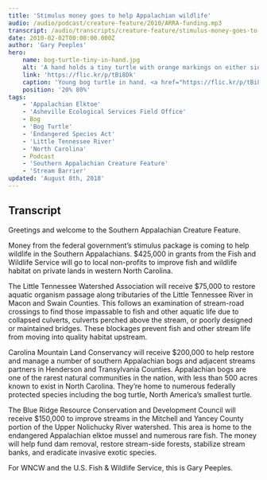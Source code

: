 ```yaml
---
title: 'Stimulus money goes to help Appalachian wildlife'
audio: /audio/podcast/creature-feature/2010/ARRA-funding.mp3
transcript: /audio/transcripts/creature-feature/stimulus-money-goes-to-help-appalachian-wildlife.pdf
date: 2010-02-02T00:00:00.000Z
author: 'Gary Peeples'
hero:
    name: bog-turtle-tiny-in-hand.jpg
    alt: 'A hand holds a tiny turtle with orange markings on either side of its neck.'
    link: 'https://flic.kr/p/tBi8Dk'
    caption: 'Young bog turtle in hand. <a href="https://flic.kr/p/tBi8Dk">Photo</a> by Gary Peeples, USFWS.'
    position: '20% 80%'
tags:
    - 'Appalachian Elktoe'
    - 'Asheville Ecological Services Field Office'
    - Bog
    - 'Bog Turtle'
    - 'Endangered Species Act'
    - 'Little Tennessee River'
    - 'North Carolina'
    - Podcast
    - 'Southern Appalachian Creature Feature'
    - 'Stream Barrier'
updated: 'August 8th, 2018'
---
```


## Transcript

Greetings and welcome to the Southern Appalachian Creature Feature.

Money from the federal government’s stimulus package is coming to help wildlife in the Southern Appalachians. $425,000 in grants from the Fish and Wildlife Service will go to local non-profits to improve fish and wildlife habitat on private lands in western North Carolina.

The Little Tennessee Watershed Association will receive $75,000 to restore aquatic organism passage along tributaries of the Little Tennessee River in Macon and Swain Counties. This follows an examination of stream-road crossings to find those impassable to fish and other aquatic life due to collapsed culverts, culverts perched above the stream, or poorly designed or maintained bridges. These blockages prevent fish and other stream life from moving into quality habitat upstream.

Carolina Mountain Land Conservancy will receive $200,000 to help restore and manage a number of southern Appalachian bogs and adjacent streams partners in Henderson and Transylvania Counties. Appalachian bogs are one of the rarest natural communities in the nation, with less than 500 acres known to exist in North Carolina. They’re home to numerous federally protected species including the bog turtle, North America’s smallest turtle.

The Blue Ridge Resource Conservation and Development Council will receive $150,000 to improve streams in the Mitchell and Yancey County portion of the Upper Nolichucky River watershed. This area is home to the endangered Appalachian elktoe mussel and numerous rare fish. The money will help fund dam removal, restore stream-side forests, stabilize stream banks, and eradicate invasive exotic species.

For WNCW and the U.S. Fish & Wildlife Service, this is Gary Peeples.
